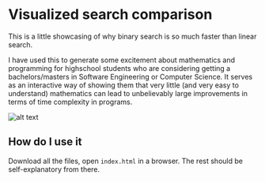 # Visualized search comparison
This is a little showcasing of why binary search is so much faster than linear search. 

I have used this to generate some excitement about mathematics and programming for highschool students who are considering getting a bachelors/masters in Software Engineering or Computer Science. 
It serves as an interactive way of showing them that very little (and very easy to understand) mathematics can lead to unbelievably large improvements in terms of time complexity in programs.

![alt text](https://i.imgur.com/3MtXK2X.png)

## How do I use it
Download all the files, open `index.html` in a browser. The rest should be self-explanatory from there.

